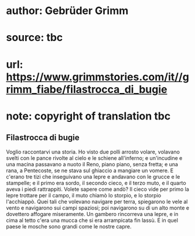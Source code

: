 # author: Gebrüder Grimm
# source: tbc
# url: https://www.grimmstories.com/it//grimm_fiabe/filastrocca_di_bugie
# note: copyright of translation tbc

## Filastrocca di bugie 

Voglio raccontarvi una storia. Ho visto due polli arrosto volare,
volavano svelti con le pance rivolte al cielo e le schiene all'inferno;
e un'incudine e una macina passavano a nuoto il Reno, piano piano,
senza fretta; e una rana, a Pentecoste, se ne stava sul ghiaccio a
mangiare un vomere. E c'erano tre tizi che inseguivano una lepre e
andavano con le grucce e le stampelle; e il primo era sordo, il secondo
cieco, e il terzo muto, e il quarto aveva i piedi rattrappiti. Volete
sapere come andò? Il cieco vide per primo la lepre trottare per il
campo, il muto chiamò lo storpio, e lo storpio l'acchiappò. Quei tali
che volevano navigare per terra, spiegarono le vele al vento e
navigarono sui campi spaziosi; poi navigarono su di un alto monte e
dovettero affogare miseramente. Un gambero rincorreva una lepre, e in
cima al tetto c'era una mucca che si era arrampicata fin lassù. E in
quel paese le mosche sono grandi come le nostre capre.
